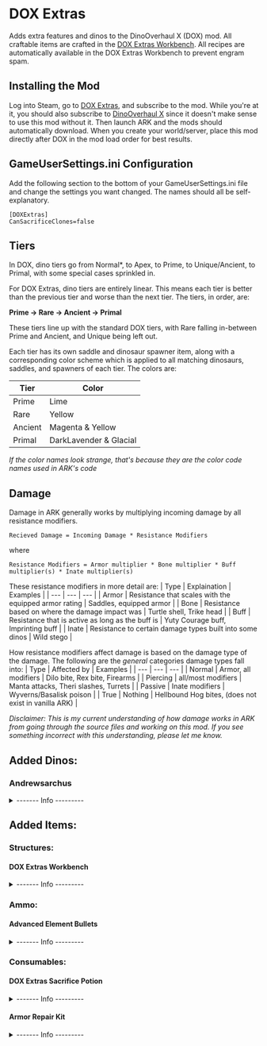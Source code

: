 # DOX Extras
Adds extra features and dinos to the DinoOverhaul X (DOX) mod. All craftable items are crafted in the [DOX Extras Workbench](https://github.com/Daniel0Widing/DOXExtras#dox-extras-workbench). All recipes are automatically available in the DOX Extras Workbench to prevent engram spam.

## Installing the Mod
Log into Steam, go to [DOX Extras](https://steamcommunity.com/sharedfiles/filedetails/?id=2927749831), and subscribe to the mod. While you're at it, you should also subscribe to [DinoOverhaul X](https://steamcommunity.com/sharedfiles/filedetails/?id=710880648) since it doesn't make sense to use this mod without it. Then launch ARK and the mods should automatically download. When you create your world/server, place this mod directly after DOX in the mod load order for best results.

## GameUserSettings.ini Configuration
Add the following section to the bottom of your GameUserSettings.ini file and change the settings you want changed. The names should all be self-explanatory.

```
[DOXExtras]
CanSacrificeClones=false
```

## Tiers
In DOX, dino tiers go from Normal\*, to Apex, to Prime, to Unique/Ancient, to Primal, with some special cases sprinkled in.

For DOX Extras, dino tiers are entirely linear. This means each tier is better than the previous tier and worse than the next tier. The tiers, in order, are:

**Prime -> Rare -> Ancient -> Primal**

These tiers line up with the standard DOX tiers, with Rare falling in-between Prime and Ancient, and Unique being left out.

Each tier has its own saddle and dinosaur spawner item, along with a corresponding color scheme which is applied to all matching dinosaurs, saddles, and spawners of each tier. The colors are:

| Tier | Color |
| --- | --- |
| Prime | Lime |
| Rare | Yellow |
| Ancient | Magenta & Yellow |
| Primal | DarkLavender & Glacial |

_If the color names look strange, that's because they are the color code names used in ARK's code_

## Damage
Damage in ARK generally works by multiplying incoming damage by all resistance modifiers.
```
Recieved Damage = Incoming Damage * Resistance Modifiers
```
where
```
Resistance Modifiers = Armor multiplier * Bone multiplier * Buff multiplier(s) * Inate multiplier(s)
```
These resistance modifiers in more detail are:
| Type | Explaination | Examples |
| --- | --- | --- |
| Armor | Resistance that scales with the equipped armor rating | Saddles, equipped armor |
| Bone | Resistance based on where the damage impact was | Turtle shell, Trike head |
| Buff | Resistance that is active as long as the buff is | Yuty Courage buff, Imprinting buff |
| Inate | Resistance to certain damage types built into some dinos | Wild stego |

How resistance modifiers affect damage is based on the damage type of the damage. The following are the _general_ categories damage types fall into:
| Type | Affected by | Examples |
| --- | --- | --- |
| Normal | Armor, all modifiers | Dilo bite, Rex bite, Firearms |
| Piercing | all/most modifiers | Manta attacks, Theri slashes, Turrets |
| Passive | Inate modifiers | Wyverns/Basalisk poison |
| True | Nothing | Hellbound Hog bites, (does not exist in vanilla ARK) |

_Disclaimer: This is my current understanding of how damage works in ARK from going through the source files and working on this mod. If you see something incorrect with this understanding, please let me know._

## Added Dinos:
### Andrewsarchus
<details><summary>------- Info ---------</summary>
	
The upgraded Andrewsarchus focuses on **Health** and **Minigun Damage**. Its regular attacks are lack luster compared to other upgraded dinosaurs, so its best place is either far away firing with its minigun, or upclose soaking up hits. All saddles for upgraded Andrewsarchuses use [Advanced Element Bullets](https://github.com/Daniel0Widing/DOXExtras#advanced-element-bullets).

**Prime:**
| Stat | Data |
| --- | --- |
| Base Health | 800 |
| Base Stamina | 400 |
| Base Torpor | 800 |
| Base Melee Damage Bonus | 1.5 |
| Base Speed Multiplier Bonus | 0.5 |
| Scale | 1.1 |
| Speed Boosts | 6 |
| Minigun Damage | 333 |
| Minigun Range | 25000 |
| Minigun Fire Interval | 0.1 |
| Saddle Armor | 150 |
| AOE Healing | 250 HP/s |
| Damage Cap | 100000 |

\+ Minigun Deals Piercing Damage
	
\+ Fall Damage Reduced by 75%
	
\+ Provides Insulation to Rider
	
**Rare:**
| Stat | Data |
| --- | --- |
| Base Health | 1200 |
| Base Stamina | 500 |
| Base Torpor | 1600 |
| Base Melee Damage Bonus | 2.5 |
| Base Speed Multiplier Bonus | 0.75 |
| Scale | 1.15 |
| Speed Boosts | 8 |
| Minigun Damage | 420 |
| Minigun Range | 27500 |
| Minigun Fire Interval | 0.08 |
| Saddle Armor | 200 |
| AOE Healing | 500 HP/s |
| Damage Cap | 75000 |

\+ Minigun Slow Effect

**Ancient:**
| Stat | Data |
| --- | --- |
| Base Health | 1800 |
| Base Stamina | 625 |
| Base Torpor | 3200 |
| Base Melee Damage Bonus | 4.5 |
| Base Speed Multiplier Bonus | 1.0 |
| Scale | 1.2 |
| Speed Boosts | 10 |
| Minigun Projectile Damage | 250 direct, 250 AOE |
| Minigun Projectile AOE Radius | 300 |
| Minigun Range | 30000 |
| Minigun Fire Interval | 0.075 |
| Saddle Armor | 250 |
| AOE Healing | 750 HP/s |
| Damage Cap | 50000 |

\+ Minigun Deals Passive Damage

\+ Minigun Torpor

\+ Minigun AoE

\+ Fall Damage Immunity

\+ **Hog Hiatus** Buff:
```
When the Andrewsarchus's health drops dangerously low (15%), it prepares to flee: 
- All active buffs are cleared and no new buffs can be applied for the duration (30 sec). 
- All speed boosts are recharged, but cannot be activated until buff expires.
- Stamina becomes infinite.
- Speed (+50%) and damage reduction (+99.5%) increase, but attack damage sharply decreases (-95%).
- Heals 25% of max HP over duration
After the buff runs out, the Andrewsarchus cannot activate the buff again until it recovers (15 min).
```
	
**Primal:**
| Stat | Data |
| --- | --- |
| Base Health | 2700 |
| Base Stamina | 781.25 |
| Base Torpor | 6400 |
| Base Melee Damage Bonus | 8 |
| Base Speed Multiplier Bonus | 1.25 |
| Scale | 1.25 |
| Speed Boosts | 12 |
| Minigun Projectile Damage | 666 AOE |
| Minigun Projectile AOE Radius | 600 |
| Minigun Range | 35000 |
| Minigun Fire Interval | 0.05 |
| Saddle Armor | 350 |
| AOE Healing | 1250 HP/s |
| Damage Cap | 25000 |

\+ Minigun Stacking & Slowing Bleed Effect

\+ **Halcyon Hog** Buff replaces **Hog Hiatus** Buff:
```
When the Andrewsarchus's health drops dangerously low (15%), it enters a serene state, strengthening its mind and body and emboldening its allies: 
- All active buffs are cleared and no new buffs can be applied for the duration (45 sec). 
- All speed boosts are recharged, but cannot be activated until buff expires.
- Stamina becomes infinite.
- Speed (+25%) increases slightly. 
- Heals 33% of max HP instantly
- Damage reduction (+98%) and melee damage (+150%) greatly increase.
- Main melee attack inflicts damage in a larger area (+200%) with more knockback (+200%).
- AOE Healing buff (+5000 HP/s) to all nearby friendlies (and self) for duration 
After the buff runs out, the Andrewsarchus cannot activate the buff again until it recovers (15 min).
```
	
\+ **Hellbound Hog** Ability:
```
When the Andrewsarchus reaches death's door, it takes its final stand before crossing the threshold:
- All active buffs are cleared and no new buffs can be applied.
- Stamina becomes infinite.
- Speed (+37.5%) greatly increases.
- Melee damage (+500%) massively increases
- Main attack deals true damage within a massive range (+300%) and a powerful DOT
- Becomes immune to all damage.
- Cannot be cryopoded during this state.
After this state runs out (60 sec), the Andrewsarchus's body turns to fire and plumets into hell, leaving behind a gravestone with its items where it hits the ground. (｀д´)ゝ 🫡
```

<details><summary>---- Spawn Codes: ------</summary>

**Prime:**
```
cheat spawndino "Blueprint'/Game/Mods/DOXExtras/Dinos/Prime/Andrewsarchus/Andrewsarchus_Prime_Character_BP.Andrewsarchus_Prime_Character_BP'" 10 0 0 1269
```
```
cheat giveitem "Blueprint'/Game/Mods/DOXExtras/Dinos/Prime/Andrewsarchus/Spawner/PrimalItem_DinoSpawner_Andrewsarchus_Prime.PrimalItem_DinoSpawner_Andrewsarchus_Prime'" 1 0 false
```
```
cheat giveitem "Blueprint'/Game/Mods/DOXExtras/Dinos/Prime/Andrewsarchus/Saddle/PrimalItemArmor_AndrewsarchusPrimeSaddle.PrimalItemArmor_AndrewsarchusPrimeSaddle'" 1 0 false
```
**Rare:**
```
cheat spawndino "Blueprint'/Game/Mods/DOXExtras/Dinos/Rare/Andrewsarchus/Andrewsarchus_Rare_Character_BP.Andrewsarchus_Rare_Character_BP'" 10 0 0 1269
```
```
cheat giveitem "Blueprint'/Game/Mods/DOXExtras/Dinos/Rare/Andrewsarchus/Spawner/PrimalItem_DinoSpawner_Andrewsarchus_Rare.PrimalItem_DinoSpawner_Andrewsarchus_Rare'" 1 0 false
```
```	
cheat giveitem "Blueprint'/Game/Mods/DOXExtras/Dinos/Rare/Andrewsarchus/Saddle/PrimalItemArmor_AndrewsarchusRareSaddle.PrimalItemArmor_AndrewsarchusRareSaddle'" 1 0 false
```
**Ancient:**
```
cheat spawndino "Blueprint'/Game/Mods/DOXExtras/Dinos/Ancient/Andrewsarchus/Andrewsarchus_Ancient_Character_BP.Andrewsarchus_Ancient_Character_BP'" 10 0 0 1269
```
```
cheat giveitem "Blueprint'/Game/Mods/DOXExtras/Dinos/Ancient/Andrewsarchus/Spawner/PrimalItem_DinoSpawner_Andrewsarchus_Ancient.PrimalItem_DinoSpawner_Andrewsarchus_Ancient'" 1 0 false
```
```
cheat giveitem "Blueprint'/Game/Mods/DOXExtras/Dinos/Ancient/Andrewsarchus/Saddle/PrimalItemArmor_AndrewsarchusAncientSaddle.PrimalItemArmor_AndrewsarchusAncientSaddle'" 1 0 false
```
**Primal:**
```
cheat spawndino "Blueprint'/Game/Mods/DOXExtras/Dinos/Primal/Andrewsarchus/Andrewsarchus_Primal_Character_BP.Andrewsarchus_Primal_Character_BP'" 10 0 0 1269
```
```
cheat giveitem "Blueprint'/Game/Mods/DOXExtras/Dinos/Primal/Andrewsarchus/Spawner/PrimalItem_DinoSpawner_Andrewsarchus_Primal.PrimalItem_DinoSpawner_Andrewsarchus_Primal'" 1 0 false
```
```
cheat giveitem "Blueprint'/Game/Mods/DOXExtras/Dinos/Primal/Andrewsarchus/Saddle/PrimalItemArmor_AndrewsarchusPrimalSaddle.PrimalItemArmor_AndrewsarchusPrimalSaddle'" 1 0 false
```
</details>
</details>

## Added Items:
### Structures:
#### DOX Extras Workbench
<details><summary>------- Info ---------</summary>
	
Used to craft all items from DOX Extras. Engram can be unlocked at level 100.
```
cheat giveitem "Blueprint'/Game/Mods/DOXExtras/Structures/DOXExtrasWorkbench/PrimalItemStructure_DOXExtrasWorkbench.PrimalItemStructure_DOXExtrasWorkbench'" 1 0 false
```
</details>

### Ammo:
#### Advanced Element Bullets
<details><summary>------- Info ---------</summary>
	
An advanced bullet that uses element instead of gunpowder. 

**Each craft gives 100 bullets by default.**
```
cheat giveitem "Blueprint'/Game/Mods/DOXExtras/Items/Ammo/AdvancedElementBullet/PrimalItemAmmo_AdvancedElementBullet.PrimalItemAmmo_AdvancedElementBullet'" 1000 0 false
```
</details>


### Consumables:
#### DOX Extras Sacrifice Potion
<details><summary>------- Info ---------</summary>
	
Serves the same role as DOX Sacrifice Elixir, with a few tweaks:
- Only works on DOX Extras dinos
- Force feed to dinos to sacrifice them
- Gives back 1 Prime Heart, or however many Prime Hearts were used to craft the spawner for the sacrificed dinos
- Does not work on cloned dinosaurs (can be enabled in config)

Crafted from DOX Sacrifice Elixir.
```
cheat giveitem "Blueprint'/Game/Mods/DOXExtras/Items/Consumable/DOXExtrasSacrificePotion/PrimalItemConsumable_DOXExtrasSacrificePotion.PrimalItemConsumable_DOXExtrasSacrificePotion'" 100 0 false
```
</details>

#### Armor Repair Kit
<details><summary>------- Info ---------</summary>
	
Instantly repairs an armor piece equipped or in your inventory when used, but consumes the kit on use and only works in player inventories.
```
cheat giveitem "Blueprint'/Game/Mods/DOXExtras/Items/Consumable/ArmorRepairKit/PrimalItemConsumable_ArmorRepairKit.PrimalItemConsumable_ArmorRepairKit'" 40 0 false
```
</details>
